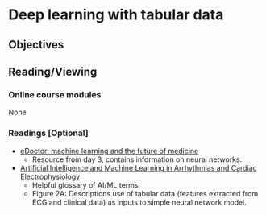 # Deep learning with tabular data
## Objectives

## Reading/Viewing
### Online course modules
None
### Readings [Optional]  
- [eDoctor: machine learning and the future of medicine](https://onlinelibrary.wiley.com/doi/10.1111/joim.12822)
  - Resource from day 3, contains information on neural networks. 
- [Artificial Intelligence and Machine Learning in Arrhythmias and Cardiac Electrophysiology](https://pubmed.ncbi.nlm.nih.gov/32628863/)
  - Helpful glossary of AI/ML terms
  - Figure 2A: Descriptions use of tabular data (features extracted from ECG and clinical data) as inputs to simple 
    neural network model.